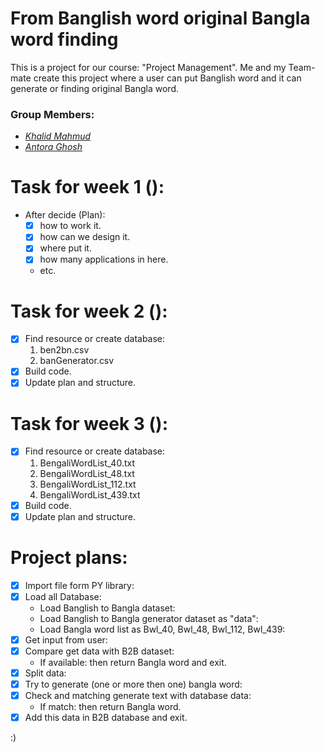 # From Banglish word original Bangla word finding

This is a project for our course: "Project Management".
Me and my Team-mate create this project where a user can put Banglish word and it can generate or finding original Bangla word.

### Group Members:
- *_[Khalid Mahmud](https://github.com/skhalidmahmud)_*
- *_[Antora Ghosh](https://github.com/antoraghosh)_*

# Task for week 1 ():

  - After decide (Plan):
    - [x] how to work it.
    - [x] how can we design it.
    - [x] where put it.
    - [x] how many applications in here.
    - etc.

# Task for week 2 ():

  - [x] Find resource or create database:
    1. ben2bn.csv
    2. banGenerator.csv
  - [x] Build code.
  - [x] Update plan and structure.

# Task for week 3 ():

  - [x] Find resource or create database:
    1. BengaliWordList_40.txt
    2. BengaliWordList_48.txt
    3. BengaliWordList_112.txt
    4. BengaliWordList_439.txt
  - [x] Build code.
  - [x] Update plan and structure.

# Project plans:

  - [x] Import file form PY library:
  - [x] Load all Database:
    - Load Banglish to Bangla dataset:
    - Load Banglish to Bangla generator dataset as "data":
    - Load Bangla word list as Bwl_40, Bwl_48, Bwl_112, Bwl_439:
  - [x] Get input from user:
  - [x] Compare get data with B2B dataset:
    - If available: then return Bangla word and exit.
  - [x] Split data:
  - [x] Try to generate (one or more then one) bangla word:
  - [x] Check and matching generate text with database data:
    - If match: then return Bangla word.
  - [x] Add this data in B2B database and exit.

:)
